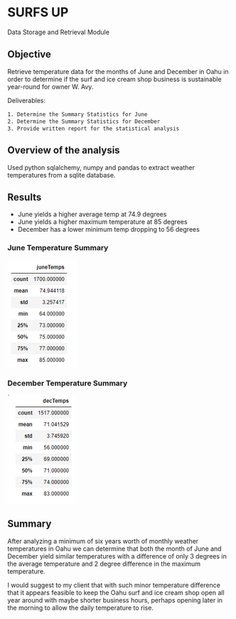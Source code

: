 # SURFS UP

Data Storage and Retrieval Module


## Objective

Retrieve temperature data for the months of June and December in Oahu in order to determine if the surf and ice cream shop business is sustainable year-round for owner W. Avy.

Deliverables:

    1. Determine the Summary Statistics for June
    2. Determine the Summary Statistics for December
    3. Provide written report for the statistical analysis

## Overview of the analysis

Used python sqlalchemy, numpy and pandas to extract weather temperatures from a sqlite database. 

## Results

- June yields a higher average temp at 74.9 degrees 
- June yields a higher maximum temperature at 85 degrees
- December has a lower minimum temp dropping to 56 degrees


### June Temperature Summary

![June Temperature Summary](https://github.com/lnharvin/surfs_up/blob/main/images/june_temps.PNG)

### December Temperature Summary

![December Temperature Summary](https://github.com/lnharvin/surfs_up/blob/main/images/dec_temps2.PNG)

## Summary

After analyzing a minimum of six years worth of monthly weather temperatures in Oahu we can determine that both the month of June and December yield similar temperatures with a difference of only 3 degrees in the average temperature and 2 degree difference in the maximum temperature.

I would suggest to my client that with such minor temperature difference that it appears feasible to keep the Oahu surf and ice cream shop open all year around with maybe  shorter business hours, perhaps opening later in the morning to allow the daily temperature to rise. 
